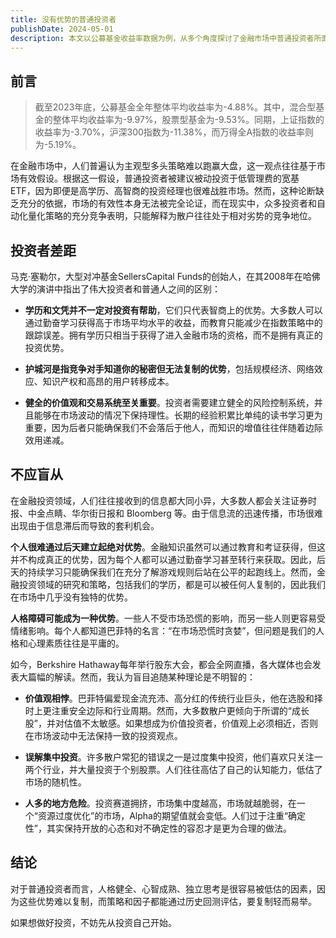 ```yaml
---
title: 没有优势的普通投资者
publishDate: 2024-05-01
description: 本文以公募基金收益率数据为例，从多个角度探讨了金融市场中普通投资者所面临的挑战与机遇，包括市场有效性假设、教育与知识、个人优势、价值观、投资策略等方面，呼吁投资者应注重个人素质的提升和独立思考。
---
```


## 前言

> 截至2023年底，公募基金全年整体平均收益率为-4.88%。其中，混合型基金的整体平均收益率为-9.97%，股票型基金为-9.53%。同期，上证指数的收益率为-3.70%，沪深300指数为-11.38%，而万得全A指数的收益率则为-5.19%。

在金融市场中，人们普遍认为主观型多头策略难以跑赢大盘，这一观点往往基于市场有效假设。根据这一假设，普通投资者被建议被动投资于低管理费的宽基 ETF，因为即便是高学历、高智商的投资经理也很难战胜市场。然而，这种论断缺乏充分的依据，市场的有效性本身无法被完全论证，而在现实中，众多投资者和自动化量化策略的充分竞争表明，只能解释为散户往往处于相对劣势的竞争地位。

## 投资者差距

马克·塞勒尔，大型对冲基金SellersCapital Funds的创始人，在其2008年在哈佛大学的演讲中指出了伟大投资者和普通人之间的区别：

- **学历和文凭并不一定对投资有帮助**，它们只代表智商上的优势。大多数人可以通过勤奋学习获得高于市场平均水平的收益，而教育只能减少在指数策略中的跟踪误差。拥有学历只相当于获得了进入金融市场的资格，而不是拥有真正的投资优势。

- **护城河是指竞争对手知道你的秘密但无法复制的优势**，包括规模经济、网络效应、知识产权和高昂的用户转移成本。

- **健全的价值观和交易系统至关重要**。投资者需要建立健全的风险控制系统，并且能够在市场波动的情况下保持理性。长期的经验积累比单纯的读书学习更为重要，因为后者只能确保我们不会落后于他人，而知识的增值往往伴随着边际效用递减。

## 不应盲从

在金融投资领域，人们往往接收到的信息都大同小异，大多数人都会关注证券时报、中金点睛、华尔街日报和 Bloomberg 等。由于信息流的迅速传播，市场很难出现由于信息滞后而导致的套利机会。

**个人很难通过后天建立起绝对优势**。金融知识虽然可以通过教育和考证获得，但这并不构成真正的优势，因为每个人都可以通过勤奋学习甚至转行来获取。因此，后天的持续学习只能确保我们在充分了解游戏规则后站在公平的起跑线上。然而，金融投资领域的研究和策略，包括我们的学历，都是可以被任何人复制的，因此我们在市场中几乎没有独特的优势。

**人格障碍可能成为一种优势**。一些人不受市场恐慌的影响，而另一些人则更容易受情绪影响。每个人都知道巴菲特的名言：“在市场恐慌时贪婪”，但问题是我们的人格和心理素质往往是平庸的。

如今，Berkshire Hathaway每年举行股东大会，都会全网直播，各大媒体也会发表大篇幅的解读。然而，我认为盲目追随某种理论是不明智的：

- **价值观相悖**。巴菲特偏爱现金流充沛、高分红的传统行业巨头，他在选股和择时上更注重安全边际和行业周期。然而，大多数散户更倾向于所谓的“成长股”，并对估值不太敏感。如果想成为价值投资者，价值观上必须相近，否则在市场波动中无法保持一致的投资观点。

- **误解集中投资**。许多散户常犯的错误之一是过度集中投资，他们喜欢只关注一两个行业，并大量投资于个别股票。人们往往高估了自己的认知能力，低估了市场的随机性。

- **人多的地方危险**。投资赛道拥挤，市场集中度越高，市场就越脆弱，在一个“资源过度优化”的市场，Alpha的期望值就会变低。人们过于注重“确定性”，其实保持开放的心态和对不确定性的容忍才是更为合理的做法。

## 结论

对于普通投资者而言，人格健全、心智成熟、独立思考是很容易被低估的因素，因为这些优势难以复制，而策略和因子都能通过历史回测评估，要复制轻而易举。

如果想做好投资，不妨先从投资自己开始。
